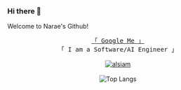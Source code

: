 ### Hi there 👋

Welcome to Narae's Github!

<div align="center"> <!-- Center aligns the following content -->
  <samp>
    <a href="https://www.google.com/search?q=Al+Siam">「 Google Me 」</a>
    <br>
    「 I am a Software/AI Engineer 」
    <br>
    <br>
  </samp>
</div>

<div align="center"> <!-- Center aligns the following content -->
  <a href="[https://linkedin.com/in/al-siam](https://www.linkedin.com/in/narae-lee-a3390721b/)" target="_blank">
    <img src="https://img.shields.io/badge/LinkedIn-0077B5?style=for-the-badge&logo=linkedin&logoColor=white" alt="alsiam"/>
  </a>
</div>
<br />

<!-- Center aligns the GitHub top languages section -->
<div align="center">
  <img src="https://github-readme-stats.vercel.app/api/top-langs/?username=naraeleee&exclude_repo=UTimetable" alt="Top Langs"/>
</div>

<!--
**naraeleee/naraeleee** is a ✨ _special_ ✨ repository because its `README.md` (this file) appears on your GitHub profile.
Here are some ideas to get you started:
- 🔭 I’m currently working on ...
- 🌱 I’m currently learning ...
- 👯 I’m looking to collaborate on ...
- 🤔 I’m looking for help with ...
- 💬 Ask me about ...
- 📫 How to reach me: ...
- 😄 Pronouns: ...
- ⚡ Fun fact: ...
-->
